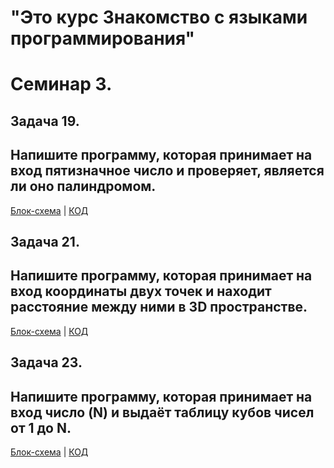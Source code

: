 
# "Это курс Знакомство с языками программирования"

# Семинар 3.

## Задача 19. 
## Напишите программу, которая принимает на вход пятизначное число и проверяет, является ли оно палиндромом.

[Блок-схема](exp001\exp001.drawio.png) | [КОД](exp001\Program.cs)


## Задача 21. 
## Напишите программу, которая принимает на вход координаты двух точек и находит расстояние между ними в 3D пространстве.

[Блок-схема]() | [КОД]()


## Задача 23. 
## Напишите программу, которая принимает на вход число (N) и выдаёт таблицу кубов чисел от 1 до N.

[Блок-схема](exp003\exp003.drawio.png) | [КОД](exp003\Program.cs)
